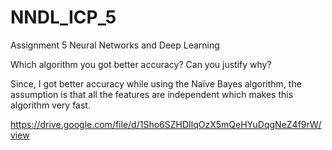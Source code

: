 # NNDL_ICP_5
Assignment 5 Neural Networks and Deep Learning


Which algorithm you got better accuracy? Can you justify why?

Since, I got better accuracy while using the Naïve Bayes algorithm, the assumption is that all the features are independent which makes this algorithm very fast.

https://drive.google.com/file/d/1Sho6SZHDIlqOzX5mQeHYuDqgNeZ4f9rW/view
